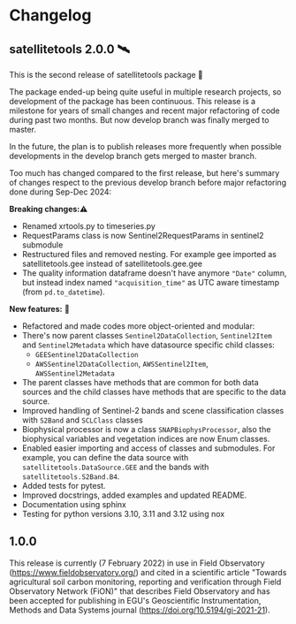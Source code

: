 # Changelog

## satellitetools 2.0.0 🛰️ 
This is the second release of satellitetools package :tada:

The package ended-up being quite useful in multiple research projects, so development of the package has been continuous. This release is a milestone for years of small changes and recent major refactoring of code during past two months. But now develop branch was finally merged to master.

In the future, the plan is to publish releases more frequently when possible developments in the develop branch gets merged to master branch.

Too much has changed compared to the first release, but here's summary of changes respect to the previous develop branch before major refactoring done during Sep-Dec 2024:

 **Breaking changes:**:warning:

* Renamed xrtools.py to timeseries.py
* RequestParams class is now Sentinel2RequestParams in sentinel2 submodule
* Restructured files and removed nesting. For example gee imported as satellitetools.gee instead of satellitetools.gee.gee
* The quality information dataframe doesn't have anymore `"Date"` column, but instead index named `"acquisition_time"` as UTC aware timestamp (from `pd.to_datetime`).

**New features:** 🔧 

* Refactored and made codes more object-oriented and modular:
* There's now parent classes `Sentinel2DataCollection`, `Sentinel2Item` and `Sentinel2Metadata` which have datasource specific child classes:
    - `GEESentinel2DataCollection`
    - `AWSSentinel2DataCollection`, `AWSSentinel2Item`, `AWSSentinel2Metadata`
* The parent classes have methods that are common for both data sources and the child classes have methods that are specific to the data source.
* Improved handling of Sentinel-2 bands and scene classification classes with `S2Band` and `SCLClass` classes
* Biophysical processor is now a class `SNAPBiophysProcessor`, also the biophysical variables and vegetation indices are now Enum classes.
* Enabled easier importing and access of classes and submodules. For example, you can define the data source with `satellitetools.DataSource.GEE` and the bands with `satellitetools.S2Band.B4`.
* Added tests for pytest.
* Improved docstrings, added examples and updated README.
* Documentation using sphinx
* Testing for python versions 3.10, 3.11 and 3.12 using nox

## 1.0.0
This release is currently (7 February 2022) in use in Field Observatory (https://www.fieldobservatory.org/) and cited in a scientific article "Towards agricultural soil carbon monitoring, reporting and verification through Field Observatory Network (FiON)" that describes Field Observatory and has been accepted for publishing in EGU's Geoscientific Instrumentation, Methods and Data Systems journal (https://doi.org/10.5194/gi-2021-21).